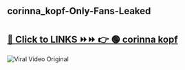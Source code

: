 
 ## corinna_kopf-Only-Fans-Leaked

# <h2><a href="https://clipsfans.com/corinna_kopf&ref=git">🔗 Click to LINKS ⏩⏩ 👉 🟢 corinna kopf </a></h2>

<a href="https://clipsfans.com/corinna_kopf&ref=git" rel="nofollow" data-target="animated-image.originalLink"><img src="https://i.ibb.co.com/xMMVF88/686577567.gif" alt="Viral Video Original" style="max-width: 100%; display: inline-block;" data-target="animated-image.originalImage"></a>
